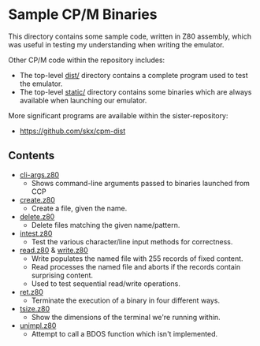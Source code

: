 # Sample CP/M Binaries

This directory contains some sample code, written in Z80 assembly, which was useful in testing my understanding when writing the emulator.

Other CP/M code within the repository includes:

* The top-level [dist/](../dist) directory contains a complete program used to test the emulator.
* The top-level [static/](../static/) directory contains some binaries which are always available when launching our emulator.

More significant programs are available within the sister-repository:

* https://github.com/skx/cpm-dist



## Contents

* [cli-args.z80](cli-args.z80)
  * Shows command-line arguments passed to binaries launched from CCP
* [create.z80](create.z80)
  * Create a file, given the name.
* [delete.z80](delete.z80)
  * Delete files matching the given name/pattern.
* [intest.z80](intest.z80)
  * Test the various character/line input methods for correctness.
* [read.z80](read.z80) & [write.z80](write.z80)
  * Write populates the named file with 255 records of fixed content.
  * Read processes the named file and aborts if the records contain surprising content.
  * Used to test sequential read/write operations.
* [ret.z80](ret.z80)
  * Terminate the execution of a binary in four different ways.
* [tsize.z80](tsize.z80)
  * Show the dimensions of the terminal we're running within.
* [unimpl.z80](unimpl.z80)
  * Attempt to call a BDOS function which isn't implemented.
